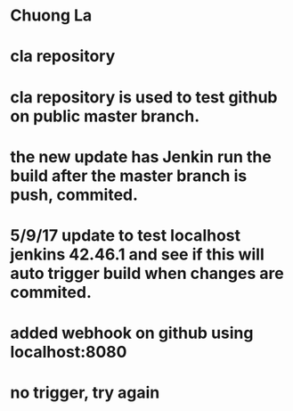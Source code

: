 # Chuong La
# cla repository
# cla repository is used to test github on public master branch.
# the new update has Jenkin run the build after the master branch is push, commited.
# 5/9/17 update to test localhost jenkins 42.46.1 and see if this will auto trigger build when changes are commited. 
# added webhook on github using localhost:8080
# no trigger, try again

